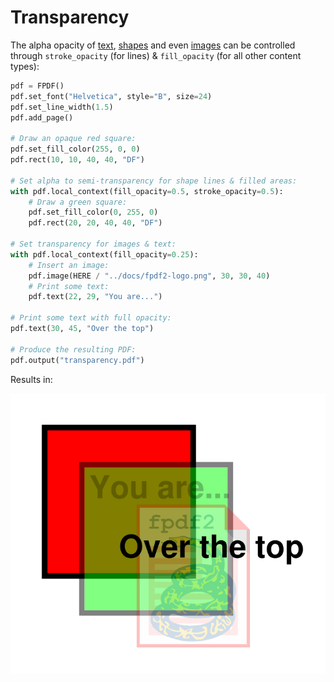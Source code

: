 # Transparency #

The alpha opacity of [text](Text.md), [shapes](Shapes.md) and even [images](Images.md)
can be controlled through `stroke_opacity` (for lines) & `fill_opacity` (for all other content types):

```python
pdf = FPDF()
pdf.set_font("Helvetica", style="B", size=24)
pdf.set_line_width(1.5)
pdf.add_page()

# Draw an opaque red square:
pdf.set_fill_color(255, 0, 0)
pdf.rect(10, 10, 40, 40, "DF")

# Set alpha to semi-transparency for shape lines & filled areas:
with pdf.local_context(fill_opacity=0.5, stroke_opacity=0.5):
    # Draw a green square:
    pdf.set_fill_color(0, 255, 0)
    pdf.rect(20, 20, 40, 40, "DF")

# Set transparency for images & text:
with pdf.local_context(fill_opacity=0.25):
    # Insert an image:
    pdf.image(HERE / "../docs/fpdf2-logo.png", 30, 30, 40)
    # Print some text:
    pdf.text(22, 29, "You are...")

# Print some text with full opacity:
pdf.text(30, 45, "Over the top")

# Produce the resulting PDF:
pdf.output("transparency.pdf")
```

Results in:

![](transparency.png)
